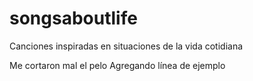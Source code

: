 # songsaboutlife
Canciones inspiradas en situaciones de la vida cotidiana

Me cortaron mal el pelo
Agregando línea de ejemplo